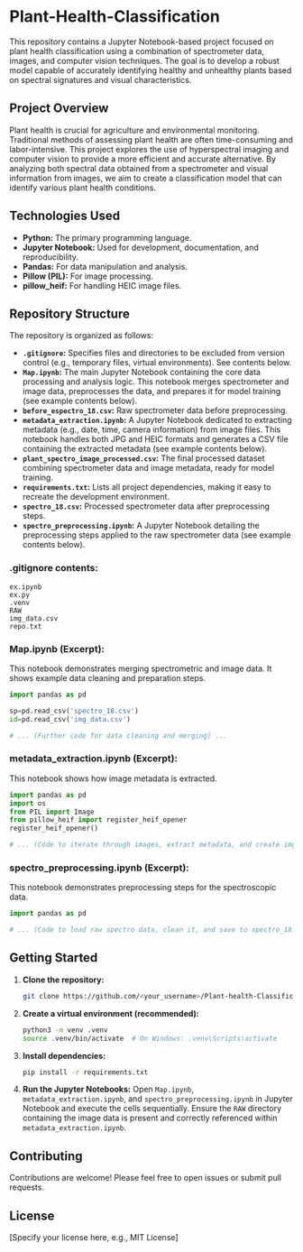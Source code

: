 # Plant-Health-Classification

This repository contains a Jupyter Notebook-based project focused on plant health classification using a combination of spectrometer data, images, and computer vision techniques.  The goal is to develop a robust model capable of accurately identifying healthy and unhealthy plants based on spectral signatures and visual characteristics.

## Project Overview

Plant health is crucial for agriculture and environmental monitoring. Traditional methods of assessing plant health are often time-consuming and labor-intensive. This project explores the use of hyperspectral imaging and computer vision to provide a more efficient and accurate alternative. By analyzing both spectral data obtained from a spectrometer and visual information from images, we aim to create a classification model that can identify various plant health conditions.

## Technologies Used

* **Python:** The primary programming language.
* **Jupyter Notebook:**  Used for development, documentation, and reproducibility.
* **Pandas:** For data manipulation and analysis.
* **Pillow (PIL):** For image processing.
* **pillow_heif:** For handling HEIC image files.


## Repository Structure

The repository is organized as follows:

* **`.gitignore`:** Specifies files and directories to be excluded from version control (e.g., temporary files, virtual environments).  See contents below.
* **`Map.ipynb`:** The main Jupyter Notebook containing the core data processing and analysis logic.  This notebook merges spectrometer and image data, preprocesses the data, and prepares it for model training (see example contents below).
* **`before_espectro_18.csv`:** Raw spectrometer data before preprocessing.
* **`metadata_extraction.ipynb`:** A Jupyter Notebook dedicated to extracting metadata (e.g., date, time, camera information) from image files. This notebook handles both JPG and HEIC formats and generates a CSV file containing the extracted metadata (see example contents below).
* **`plant_spectro_image_processed.csv`:** The final processed dataset combining spectrometer data and image metadata, ready for model training.
* **`requirements.txt`:** Lists all project dependencies, making it easy to recreate the development environment.
* **`spectro_18.csv`:** Processed spectrometer data after preprocessing steps.
* **`spectro_preprocessing.ipynb`:** A Jupyter Notebook detailing the preprocessing steps applied to the raw spectrometer data (see example contents below).


### .gitignore contents:

```
ex.ipynb
ex.py
.venv
RAW
img_data.csv
repo.txt
```

### Map.ipynb (Excerpt):

This notebook demonstrates merging spectrometric and image data.  It shows example data cleaning and preparation steps.

```python
import pandas as pd

sp=pd.read_csv('spectro_18.csv')
id=pd.read_csv('img_data.csv')

# ... (Further code for data cleaning and merging) ...
```


### metadata_extraction.ipynb (Excerpt):

This notebook shows how image metadata is extracted.

```python
import pandas as pd
import os
from PIL import Image
from pillow_heif import register_heif_opener
register_heif_opener()

# ... (Code to iterate through images, extract metadata, and create img_data.csv) ...
```

### spectro_preprocessing.ipynb (Excerpt):

This notebook demonstrates preprocessing steps for the spectroscopic data.

```python
import pandas as pd

# ... (Code to load raw spectro data, clean it, and save to spectro_18.csv) ...
```


## Getting Started

1. **Clone the repository:**
   ```bash
   git clone https://github.com/<your_username>/Plant-health-Classification.git
   ```

2. **Create a virtual environment (recommended):**
   ```bash
   python3 -m venv .venv
   source .venv/bin/activate  # On Windows: .venv\Scripts\activate
   ```

3. **Install dependencies:**
   ```bash
   pip install -r requirements.txt
   ```

4. **Run the Jupyter Notebooks:** Open `Map.ipynb`, `metadata_extraction.ipynb`, and `spectro_preprocessing.ipynb` in Jupyter Notebook and execute the cells sequentially.  Ensure the `RAW` directory containing the image data is present and correctly referenced within `metadata_extraction.ipynb`.


## Contributing

Contributions are welcome! Please feel free to open issues or submit pull requests.

## License

[Specify your license here, e.g., MIT License]
